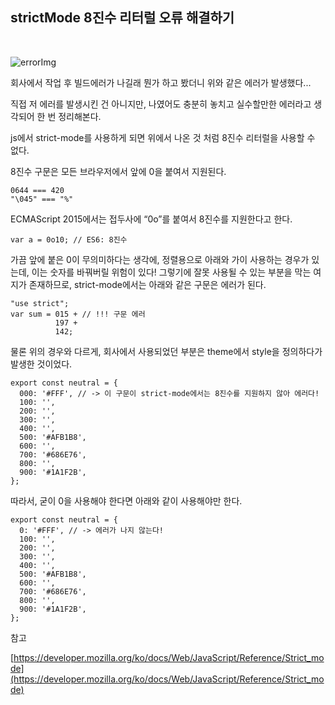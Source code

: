 ## strictMode 8진수 리터럴 오류 해결하기
<br>

![errorImg](https://user-images.githubusercontent.com/57857367/149153907-6ea7c795-7d94-42c7-a926-26d44c86272d.png)

회사에서 작업 후 빌드에러가 나길래 뭔가 하고 봤더니  위와 같은 에러가 발생했다...

직접 저 에러를 발생시킨 건 아니지만, 나였어도 충분히 놓치고 실수할만한 에러라고 생각되어 한 번 정리해본다.

js에서 strict-mode를 사용하게 되면 위에서 나온 것 처럼 8진수 리터럴을 사용할 수 없다.

8진수 구문은 모든 브라우저에서 앞에 0을 붙여서 지원된다.

```tsx
0644 === 420
"\045" === "%"
```

ECMAScript 2015에서는 접두사에 “0o”를 붙여서 8진수를 지원한다고 한다.

```tsx
var a = 0o10; // ES6: 8진수
```

가끔 앞에 붙은 0이 무의미하다는 생각에, 정렬용으로 아래와 가이 사용하는 경우가 있는데, 이는 숫자를 바꿔버릴 위험이 있다! 그렇기에 잘못 사용될 수 있는 부분을 막는 여지가 존재하므로, strict-mode에서는 아래와 같은 구문은 에러가 된다.

```tsx
"use strict";
var sum = 015 + // !!! 구문 에러
          197 +
          142;
```

물론 위의 경우와 다르게, 회사에서 사용되었던 부분은 theme에서 style을 정의하다가 발생한 것이었다.

```tsx
export const neutral = {
  000: '#FFF', // -> 이 구문이 strict-mode에서는 8진수를 지원하지 않아 에러다!
  100: '',
  200: '',
  300: '',
  400: '',
  500: '#AFB1B8',
  600: '',
  700: '#686E76',
  800: '',
  900: '#1A1F2B',
};
```

따라서, 굳이 0을 사용해야 한다면 아래와 같이 사용해야만 한다.

```tsx
export const neutral = {
  0: '#FFF', // -> 에러가 나지 않는다!
  100: '',
  200: '',
  300: '',
  400: '',
  500: '#AFB1B8',
  600: '',
  700: '#686E76',
  800: '',
  900: '#1A1F2B',
};
```

참고

[https://developer.mozilla.org/ko/docs/Web/JavaScript/Reference/Strict_mode](https://developer.mozilla.org/ko/docs/Web/JavaScript/Reference/Strict_mode)